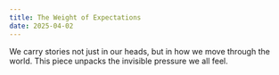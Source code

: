 ```yaml
---
title: The Weight of Expectations
date: 2025-04-02
---
```


We carry stories not just in our heads, but in how we move through the world. This piece unpacks the invisible pressure we all feel.
